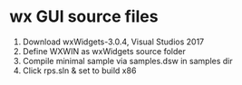 # wx GUI source files

1. Download wxWidgets-3.0.4, Visual Studios 2017
2. Define WXWIN as wxWidgets source folder
3. Compile minimal sample via samples.dsw in samples dir
4. Click rps.sln & set to build x86



